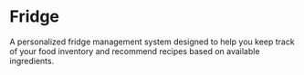 # Fridge
A personalized fridge management system designed to help you keep track of your food inventory and recommend recipes based on available ingredients.
